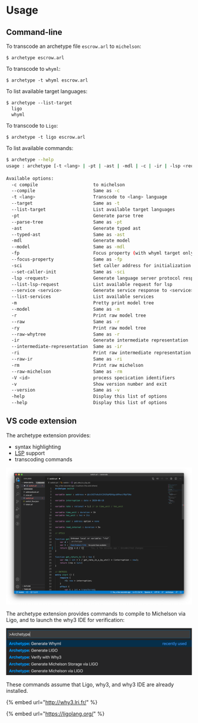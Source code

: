 # Usage

## Command-line

To transcode an archetype file `escrow.arl` to `michelson`:

```text
$ archetype escrow.arl
```

To transcode to `whyml`:

```text
$ archetype -t whyml escrow.arl
```

To list available target languages:

```text
$ archetype --list-target
  ligo
  whyml
```

To transcode to `Ligo`:

```text
$ archetype -t ligo escrow.arl
```

To list available commands:

```bash
$ archetype --help
usage : archetype [-t <lang> | -pt | -ast | -mdl | -c | -ir | -lsp <request>] [-r ] <file>

Available options:
  -c compile                     to michelson
  --compile                      Same as -c
  -t <lang>                      Transcode to <lang> language
  --target                       Same as -t
  --list-target                  List available target languages
  -pt                            Generate parse tree
  --parse-tree                   Same as -pt
  -ast                           Generate typed ast
  --typed-ast                    Same as -ast
  -mdl                           Generate model
  --model                        Same as -mdl
  -fp                            Focus property (with whyml target only)
  --focus-property               Same as -fp
  -sci                           Set caller address for initialization
  --set-caller-init              Same as -sci
  -lsp <request>                 Generate language server protocol response to <resquest>
  --list-lsp-request             List available request for lsp
  --service <service>            Generate service response to <service>
  --list-services                List available services
  -m                             Pretty print model tree
  --model                        Same as -m
  -r                             Print raw model tree
  --raw                          Same as -r
  -ry                            Print raw model tree
  --raw-whytree                  Same as -r
  -ir                            Generate intermediate representation
  --intermediate-representation  Same as -ir
  -ri                            Print raw intermediate representation
  --raw-ir                       Same as -ri
  -rm                            Print raw michelson
  --raw-michelson                Same as -rm
  -V <id>                        process specication identifiers
  -v                             Show version number and exit
  --version                      Same as -v
  -help                          Display this list of options
  --help                         Display this list of options
```

## VS code extension

The archetype extension provides:

* syntax highlighting
* [LSP](https://microsoft.github.io/language-server-protocol/) support
* transcoding commands

![](.gitbook/assets/screenshot-2020-06-25-at-14.10.42.png)

The archetype extension provides commands to compile to Michelson via Ligo, and to launch the why3 IDE for verification:

![Archetype extension&apos;s commands](.gitbook/assets/screenshot-2020-06-25-at-13.40.11.png)

These commands assume that Ligo, why3, and why3 IDE are already installed.

{% embed url="http://why3.lri.fr/" %}

{% embed url="https://ligolang.org/" %}




